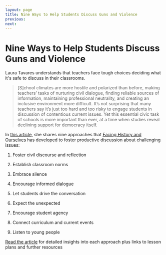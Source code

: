 ```yaml
---
layout: page
title: Nine Ways to Help Students Discuss Guns and Violence
previous: 
next: 
---
```


Nine Ways to Help Students Discuss Guns and Violence
=================

Laura Tavares understands that teachers face tough choices deciding what it's safe to discuss in their classrooms.

> [S]chool climates are more hostile and polarized than before, making teachers’ tasks of nurturing civil dialogue, finding reliable sources of information, maintaining professional neutrality, and creating an inclusive environment more difficult. It’s not surprising that many teachers say it’s just too hard and too risky to engage students in discussion of contentious current issues. Yet this essential civic task of schools is more important than ever, at a time when studies reveal declining support for democracy itself.

In [this article](https://greatergood.berkeley.edu/article/item/nine_ways_to_help_students_discuss_guns_and_violence), she shares nine approaches that [Facing History and Ourselves](http://facinghistory.org) has developed to foster productive discussion about challenging issues:

1. Foster civil discourse and reflection

2. Establish classroom norms

3. Embrace silence

4. Encourage informed dialogue

5. Let students drive the conversation

6. Expect the unexpected

7. Encourage student agency

8. Connect curriculum and current events

9. Listen to young people

[Read the article](https://greatergood.berkeley.edu/article/item/nine_ways_to_help_students_discuss_guns_and_violence) for detailed insights into each approach plus links to lesson plans and further resources
